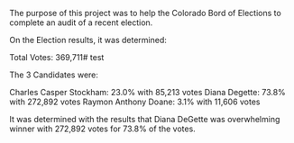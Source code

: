 The purpose of this project was to help the Colorado Bord of Elections to complete an audit of a recent election.

On the Election results, it was determined:

Total Votes: 369,711# test

The 3 Candidates were:

Charles Casper Stockham: 23.0% with 85,213 votes
Diana Degette: 73.8% with 272,892 votes
Raymon Anthony Doane: 3.1% with 11,606 votes

It was determined with the results that Diana DeGette was overwhelming winner with 272,892 votes for 73.8% of the votes.
